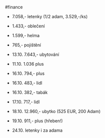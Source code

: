 
#finance

- 7.058,- letenky (1/2 adam, 3.529,-/ks)
- 1.433,- oblečení
- 1.599,- helma
- 765,- pojištění
- 13.10. 7.643,- ubytování
- 11.10. 1.036 plus
- 16.10. 794,- plus
- 16.10. 483,- lidl
- 16.10. 382,- tabák
- 17.10. 717,- lidl
- 18.10. 12.960,- ubytko (525 EUR, 200 Adam)
- 19.10. 911,- plus (hřeben!)

- 24.10. letenky i za adama
